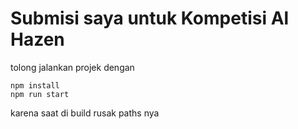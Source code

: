 # Submisi saya untuk Kompetisi Al Hazen

tolong jalankan projek dengan

```
npm install
npm run start
```
karena saat di build rusak paths nya
